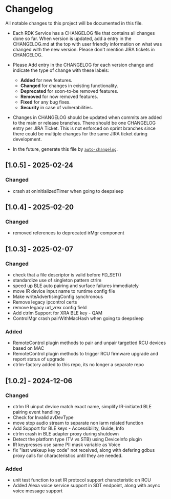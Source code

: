 # Changelog

All notable changes to this project will be documented in this file.

* Each RDK Service has a CHANGELOG file that contains all changes done so far. When version is updated, add a entry in the CHANGELOG.md at the top with user friendly information on what was changed with the new version. Please don't mention JIRA tickets in CHANGELOG. 

* Please Add entry in the CHANGELOG for each version change and indicate the type of change with these labels:
    * **Added** for new features.
    * **Changed** for changes in existing functionality.
    * **Deprecated** for soon-to-be removed features.
    * **Removed** for now removed features.
    * **Fixed** for any bug fixes.
    * **Security** in case of vulnerabilities.

* Changes in CHANGELOG should be updated when commits are added to the main or release branches. There should be one CHANGELOG entry per JIRA Ticket. This is not enforced on sprint branches since there could be multiple changes for the same JIRA ticket during development. 

* In the future, generate this file by [`auto-changelog`](https://github.com/CookPete/auto-changelog).


## [1.0.5] - 2025-02-24

### Changed
- crash at onInitializedTimer when going to deepsleep


## [1.0.4] - 2025-02-20

### Changed
- removed references to deprecated irMgr component


## [1.0.3] - 2025-02-07

### Changed
- check that a file descriptor is valid before FD_SET()
- standardize use of singleton pattern ctrlm
- speed up BLE auto pairing and surface failures immediately
- move IR device input name to runtime config file
- Make writeAdvertisingConfig synchronous
- Remove legacy ipcontrol certs
- remove legacy url_vrex config field
- Add ctrlm Support for XRA BLE key - QAM
- ControlMgr crash pairWithMacHash when going to deepsleep

### Added
- RemoteControl plugin methods to pair and unpair targetted RCU devices based on MAC
- RemoteControl plugin methods to trigger RCU firmware upgrade and report status of upgrade
- ctrlm-factory added to this repo, its no longer a separate repo


## [1.0.2] - 2024-12-06

### Changed
- ctrlm IR uinput device match exact name, simplify IR-initiated BLE pairing event handling
- Check for Invalid avDevType
- move stop audio stream to separate non iarm related function
- Add Support for BLE keys - Accessibility, Guide, Info
- ctrlm crash in BLE adapter proxy during shutdown
- Detect the platform type (TV vs STB) using DeviceInfo plugin
- IR keypresses use same PII mask variable as Voice
- fix "last wakeup key code" not received, along with defering gdbus proxy calls for characteristics until they are needed.

### Added
- unit test function to set IR protocol support characteristic on RCU
- Added Alexa voice service support in SDT endpoint, along with async voice message support
